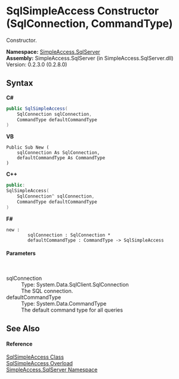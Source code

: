 # SqlSimpleAccess Constructor (SqlConnection, CommandType)
 

Constructor.

**Namespace:**&nbsp;<a href="0aec4ece-a28c-8a60-ec49-ed778f89c036">SimpleAccess.SqlServer</a><br />**Assembly:**&nbsp;SimpleAccess.SqlServer (in SimpleAccess.SqlServer.dll) Version: 0.2.3.0 (0.2.8.0)

## Syntax

**C#**<br />
``` C#
public SqlSimpleAccess(
	SqlConnection sqlConnection,
	CommandType defaultCommandType
)
```

**VB**<br />
``` VB
Public Sub New ( 
	sqlConnection As SqlConnection,
	defaultCommandType As CommandType
)
```

**C++**<br />
``` C++
public:
SqlSimpleAccess(
	SqlConnection^ sqlConnection, 
	CommandType defaultCommandType
)
```

**F#**<br />
``` F#
new : 
        sqlConnection : SqlConnection * 
        defaultCommandType : CommandType -> SqlSimpleAccess
```


#### Parameters
&nbsp;<dl><dt>sqlConnection</dt><dd>Type: System.Data.SqlClient.SqlConnection<br />The SQL connection.</dd><dt>defaultCommandType</dt><dd>Type: System.Data.CommandType<br />The default command type for all queries</dd></dl>

## See Also


#### Reference
<a href="51cba069-bca7-767f-b9f4-7a420dd10a28">SqlSimpleAccess Class</a><br /><a href="0b0f752a-0edb-b2f0-8373-d1317b9ee89e">SqlSimpleAccess Overload</a><br /><a href="0aec4ece-a28c-8a60-ec49-ed778f89c036">SimpleAccess.SqlServer Namespace</a><br />